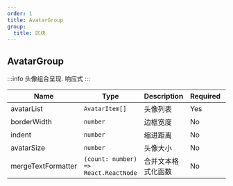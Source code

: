```yaml
---
order: 1
title: AvatarGroup
group:
  title: 区块
---
```


## AvatarGroup

:::info
头像组合呈现. 响应式
:::

| Name               | Type                                 | Description        | Required | Default |
| ------------------ | ------------------------------------ | ------------------ | -------- | ------- |
| avatarList         | `AvatarItem[]`                       | 头像列表           | Yes      | -       |
| borderWidth        | `number`                             | 边框宽度           | No       | `0`     |
| indent             | `number`                             | 缩进距离           | No       | `-8`    |
| avatarSize         | `number`                             | 头像大小           | No       | `40`    |
| mergeTextFormatter | `(count: number) => React.ReactNode` | 合并文本格式化函数 | No       | -       |

<code src="./examples/demo1.tsx"></code>
